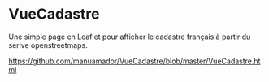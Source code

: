 # VueCadastre
Une simple page en Leaflet pour afficher le cadastre français à partir du serive openstreetmaps.

<https://github.com/manuamador/VueCadastre/blob/master/VueCadastre.html>
